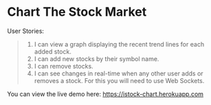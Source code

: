 # Chart The Stock Market

User Stories: 
>1.  I can view a graph displaying the recent trend lines for each added stock.
>2.  I can add new stocks by their symbol name.
>3.  I can remove stocks.
>4.  I can see changes in real-time when any other user adds or removes a stock. For this you will need to use Web Sockets.

You can view the live demo here: https://istock-chart.herokuapp.com
